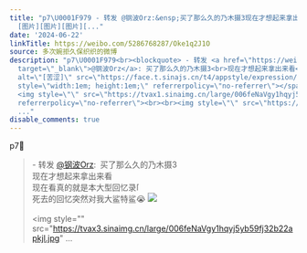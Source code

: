 ```yaml
---
title: "p7\U0001F979 - 转发 @钢波Orz:&ensp;买了那么久的乃木摄3现在才想起来拿出来看现在看真的就是本大型回忆录[苦涩]死去的回忆突然对我大鲨特鲨\U0001F62D
  [图片][图片][图片][..."
date: '2024-06-22'
linkTitle: https://weibo.com/5286768287/Oke1q2J1O
source: 多次婉拒久保织织的微博
description: "p7\U0001F979<br><blockquote> - 转发 <a href=\"https://weibo.com/5721967657\"
  target=\"_blank\">@钢波Orz</a>: 买了那么久的乃木摄3<br>现在才想起来拿出来看<br>现在看真的就是本大型回忆录<span class=\"url-icon\"><img
  alt=\"[苦涩]\" src=\"https://face.t.sinajs.cn/t4/appstyle/expression/ext/normal/7e/2021_bitter_org.png\"
  style=\"width:1em; height:1em;\" referrerpolicy=\"no-referrer\"></span><br>死去的回忆突然对我大鲨特鲨\U0001F62D
  <img style=\"\" src=\"https://tvax1.sinaimg.cn/large/006feNaVgy1hqyj5xkv48j32ao2dc7wi.jpg\"
  referrerpolicy=\"no-referrer\"><br><br><img style=\"\" src=\"https://tvax3.sinaimg.cn/large/006feNaVgy1hqyj5yb59fj32b22apkjl.jpg\"
  ..."
disable_comments: true
---
```

p7🥹<br><blockquote> - 转发 <a href="https://weibo.com/5721967657" target="_blank">@钢波Orz</a>: 买了那么久的乃木摄3<br>现在才想起来拿出来看<br>现在看真的就是本大型回忆录<span class="url-icon"><img alt="[苦涩]" src="https://face.t.sinajs.cn/t4/appstyle/expression/ext/normal/7e/2021_bitter_org.png" style="width:1em; height:1em;" referrerpolicy="no-referrer"></span><br>死去的回忆突然对我大鲨特鲨😭 <img style="" src="https://tvax1.sinaimg.cn/large/006feNaVgy1hqyj5xkv48j32ao2dc7wi.jpg" referrerpolicy="no-referrer"><br><br><img style="" src="https://tvax3.sinaimg.cn/large/006feNaVgy1hqyj5yb59fj32b22apkjl.jpg" ...